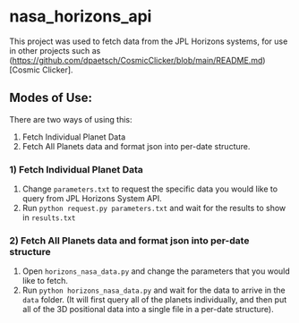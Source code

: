 # nasa_horizons_api

This project was used to fetch data from the JPL Horizons systems, for use in other projects such as (https://github.com/dpaetsch/CosmicClicker/blob/main/README.md)[Cosmic Clicker].

## Modes of Use:
There are two ways of using this:
  1. Fetch Individual Planet Data
  2. Fetch All Planets data and format json into per-date structure.
 
### 1) Fetch Individual Planet Data
1. Change `parameters.txt` to request the specific data you would like to query from JPL Horizons System API.
2. Run `python request.py parameters.txt` and wait for the results to show in `results.txt`

### 2) Fetch All Planets data and format json into per-date structure
1. Open `horizons_nasa_data.py` and change the parameters that you would like to fetch.
2. Run `python horizons_nasa_data.py` and wait for the data to arrive in the `data` folder. (It will first query all of the planets individually, and then put all of the 3D positional data into a single file in a per-date structure).


